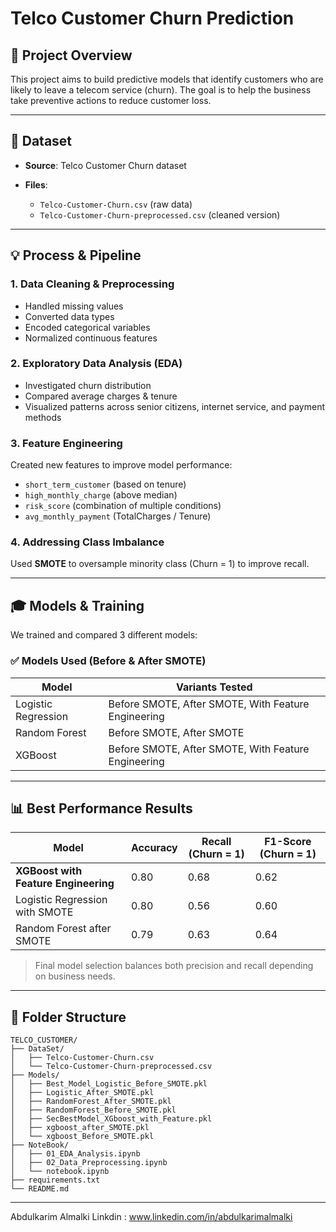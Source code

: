 # Telco Customer Churn Prediction

## 🚀 Project Overview

This project aims to build predictive models that identify customers who are likely to leave a telecom service (churn). The goal is to help the business take preventive actions to reduce customer loss.

---

## 📂 Dataset

* **Source**: Telco Customer Churn dataset
* **Files**:

  * `Telco-Customer-Churn.csv` (raw data)
  * `Telco-Customer-Churn-preprocessed.csv` (cleaned version)

---

## 💡 Process & Pipeline

### 1. Data Cleaning & Preprocessing

* Handled missing values
* Converted data types
* Encoded categorical variables
* Normalized continuous features

### 2. Exploratory Data Analysis (EDA)

* Investigated churn distribution
* Compared average charges & tenure
* Visualized patterns across senior citizens, internet service, and payment methods

### 3. Feature Engineering

Created new features to improve model performance:

* `short_term_customer` (based on tenure)
* `high_monthly_charge` (above median)
* `risk_score` (combination of multiple conditions)
* `avg_monthly_payment` (TotalCharges / Tenure)

### 4. Addressing Class Imbalance

Used **SMOTE** to oversample minority class (Churn = 1) to improve recall.

---

## 🎓 Models & Training

We trained and compared 3 different models:

### ✅ Models Used (Before & After SMOTE)

| Model               | Variants Tested                                     |
| ------------------- | --------------------------------------------------- |
| Logistic Regression | Before SMOTE, After SMOTE, With Feature Engineering |
| Random Forest       | Before SMOTE, After SMOTE                           |
| XGBoost             | Before SMOTE, After SMOTE, With Feature Engineering |

---

## 📊 Best Performance Results

| Model                                | Accuracy | Recall (Churn = 1) | F1-Score (Churn = 1) |
| ------------------------------------ | -------- | ------------------ | -------------------- |
| **XGBoost with Feature Engineering** | 0.80     | 0.68               | 0.62                 |
| Logistic Regression with SMOTE       | 0.80     | 0.56               | 0.60                 |
| Random Forest after SMOTE            | 0.79     | 0.63               | 0.64                 |

> Final model selection balances both precision and recall depending on business needs.

---

## 📁 Folder Structure

```
TELCO_CUSTOMER/
├── DataSet/
│   ├── Telco-Customer-Churn.csv
│   └── Telco-Customer-Churn-preprocessed.csv
├── Models/
│   ├── Best_Model_Logistic_Before_SMOTE.pkl
│   ├── Logistic_After_SMOTE.pkl
│   ├── RandomForest_After_SMOTE.pkl
│   ├── RandomForest_Before_SMOTE.pkl
│   ├── SecBestModel_XGboost_with_Feature.pkl
│   ├── xgboost_after_SMOTE.pkl
│   └── xgboost_Before_SMOTE.pkl
├── NoteBook/
│   ├── 01_EDA_Analysis.ipynb
│   ├── 02_Data_Preprocessing.ipynb
│   └── notebook.ipynb
├── requirements.txt
└── README.md
```

---

Abdulkarim Almalki
Linkdin : www.linkedin.com/in/abdulkarimalmalki
